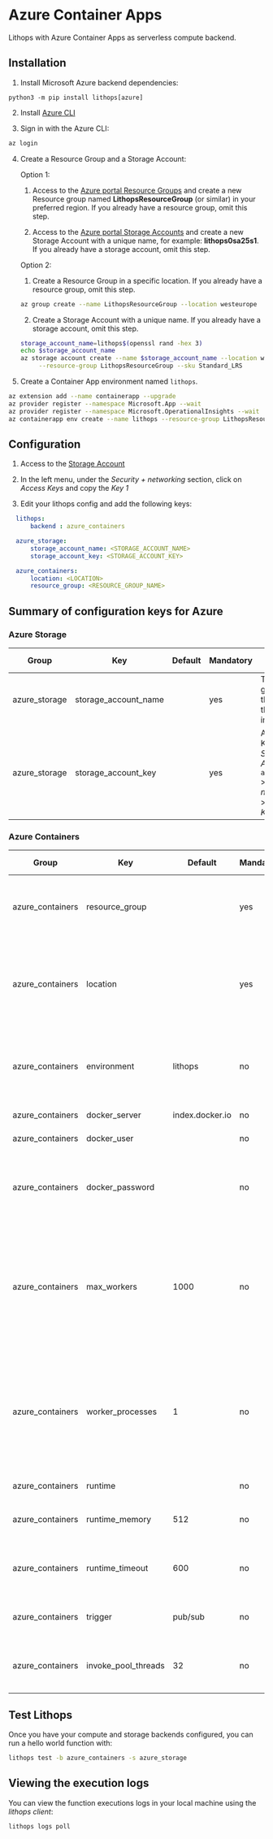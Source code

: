 # Azure Container Apps

Lithops with Azure Container Apps as serverless compute backend.

## Installation

1. Install Microsoft Azure backend dependencies:

```
python3 -m pip install lithops[azure]
```

2. Install [Azure CLI](https://docs.microsoft.com/en-us/cli/azure/install-azure-cli?view=azure-cli-latest)

3. Sign in with the Azure CLI:

```bash
az login
```

4. Create a Resource Group and a Storage Account:

   Option 1:

     1. Access to the [Azure portal Resource Groups](https://portal.azure.com/#view/HubsExtension/BrowseResourceGroups) and create a new Resource group named **LithopsResourceGroup** (or similar) in your preferred region. If you already have a resource group, omit this step.
     
     2. Access to the [Azure portal Storage Accounts](https://portal.azure.com/#view/HubsExtension/BrowseResource/resourceType/Microsoft.Storage%2FStorageAccounts) and create a new Storage Account with a unique name, for example: **lithops0sa25s1**. If you already have a storage account, omit this step.

   Option 2:

    1. Create a Resource Group in a specific location. If you already have a resource group, omit this step.
    
    ```bash
    az group create --name LithopsResourceGroup --location westeurope
    ```
    
    2. Create a Storage Account with a unique name. If you already have a storage account, omit this step.
    
    ```bash
    storage_account_name=lithops$(openssl rand -hex 3)
    echo $storage_account_name
    az storage account create --name $storage_account_name --location westeurope \
         --resource-group LithopsResourceGroup --sku Standard_LRS
    ```

5. Create a Container App environment named `lithops`.
```bash
az extension add --name containerapp --upgrade
az provider register --namespace Microsoft.App --wait
az provider register --namespace Microsoft.OperationalInsights --wait
az containerapp env create --name lithops --resource-group LithopsResourceGroup --location westeurope
```

## Configuration

1. Access to the [Storage Account](https://portal.azure.com/#view/HubsExtension/BrowseResource/resourceType/Microsoft.Storage%2FStorageAccounts)

2. In the left menu, under the *Security + networking* section, click on *Access Keys* and copy the *Key 1*

3. Edit your lithops config and add the following keys:

```yaml
  lithops:
      backend : azure_containers

  azure_storage:
      storage_account_name: <STORAGE_ACCOUNT_NAME>
      storage_account_key: <STORAGE_ACCOUNT_KEY>

  azure_containers:
      location: <LOCATION>
      resource_group: <RESOURCE_GROUP_NAME>
```

## Summary of configuration keys for Azure

### Azure Storage

|Group|Key|Default|Mandatory|Additional info|
|---|---|---|---|---|
|azure_storage| storage_account_name | |yes |  The name generated in the step 5 of the installation |
|azure_storage| storage_account_key |  | yes |  An Account Key, found in *Storage Accounts* > `account_name` > *Security + networking* > *Access Keys*|

### Azure Containers

|Group|Key|Default|Mandatory|Additional info|
|---|---|---|---|---|
|azure_containers| resource_group | |yes | Name of the resource group used in the step 5 of the installation. |
|azure_containers| location |  |yes | The location where you created the `lithops` Container APP environment. For example: `westeurope`|
|azure_containers| environment | lithops |no | The environemnt name you created in the step 5 of the installation |
|azure_containers | docker_server | index.docker.io |no | Docker server URL |
|azure_containers | docker_user | |no | Docker hub username |
|azure_containers | docker_password | |no | Login to your docker hub account and generate a new access token [here](https://hub.docker.com/settings/security)|
|azure_containers | max_workers | 1000 | no | Max number of parallel workers. Although Azure limits the number of parallel workers to 30, it is convenient to keep this value high|
|azure_containers | worker_processes | 1 | no | Number of Lithops processes within a given worker. This can be used to parallelize function activations within a worker |
|azure_containers| runtime |  |no | Docker image name|
|azure_containers | runtime_memory | 512 |no | Memory limit in MB. Default 512Mi |
|azure_containers | runtime_timeout | 600 |no | Runtime timeout in seconds. Default 10 minutes |
|azure_containers| trigger | pub/sub  | no | Currently it supports pub/sub invocation|
|azure_containers | invoke_pool_threads | 32 |no | Number of concurrent threads used for invocation |


## Test Lithops
Once you have your compute and storage backends configured, you can run a hello world function with:

```bash
lithops test -b azure_containers -s azure_storage
```


## Viewing the execution logs

You can view the function executions logs in your local machine using the *lithops client*:

```bash
lithops logs poll
```
